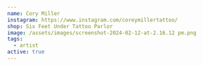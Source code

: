 ```yaml
---
name: Cory Miller
instagram: https://www.instagram.com/coreymillertattoo/
shop: Six Feet Under Tattoo Parlor
image: /assets/images/screenshot-2024-02-12-at-2.16.12 pm.png
tags:
  - artist
active: true
---
```

